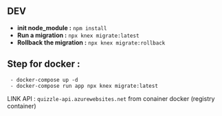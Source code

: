 ## DEV

- **init node_module :** `npm install`
- **Run a migration :** `npx knex migrate:latest`
- **Rollback the migration :** `npx knex migrate:rollback`

## Step for docker :

```
 - docker-compose up -d
 - docker-compose run app npx knex migrate:latest
```

LINK API : `quizzle-api.azurewebsites.net` from conainer docker (registry container)
